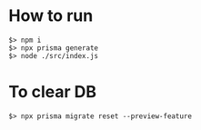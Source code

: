# How to run

```
$> npm i
$> npx prisma generate
$> node ./src/index.js
```

# To clear DB
```
$> npx prisma migrate reset --preview-feature
```

